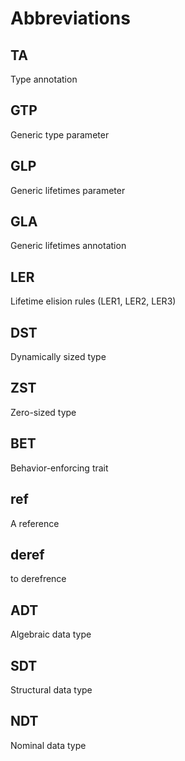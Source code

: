 # Abbreviations


## TA
Type annotation

## GTP
Generic type parameter

## GLP
Generic lifetimes parameter

## GLA
Generic lifetimes annotation

## LER
Lifetime elision rules (LER1, LER2, LER3)

## DST
Dynamically sized type

## ZST
Zero-sized type

## BET
Behavior-enforcing trait

## ref
A reference

## deref
to derefrence

## ADT
Algebraic data type

## SDT
Structural data type

## NDT
Nominal data type